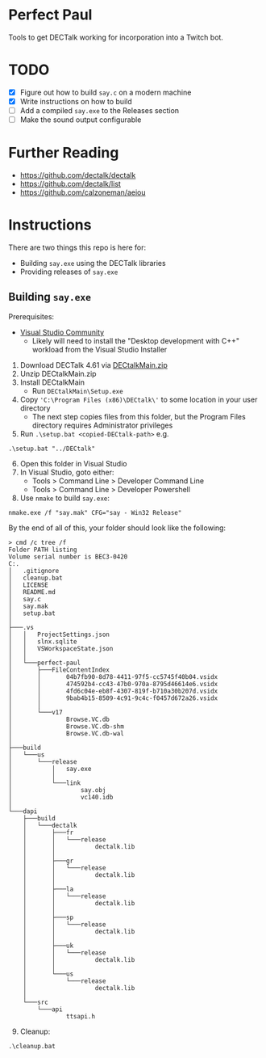 # Perfect Paul

Tools to get DECTalk working for incorporation into a Twitch bot.

# TODO

- [x] Figure out how to build `say.c` on a modern machine
- [x] Write instructions on how to build
- [ ] Add a compiled `say.exe` to the Releases section
- [ ] Make the sound output configurable

# Further Reading

- https://github.com/dectalk/dectalk
- https://github.com/dectalk/list
- https://github.com/calzoneman/aeiou

# Instructions

There are two things this repo is here for:

- Building `say.exe` using the DECTalk libraries
- Providing releases of `say.exe`

## Building `say.exe`

Prerequisites:
- [Visual Studio Community](https://visualstudio.microsoft.com/downloads/)
  - Likely will need to install the "Desktop development with C++" workload from the Visual Studio Installer

1. Download DECTalk 4.61 via [DECtalkMain.zip](http://theflameofhope.co/dectalkreader1/)
2. Unzip DECtalkMain.zip
3. Install DECtalkMain
   - Run `DECtalkMain\Setup.exe`
4. Copy `'C:\Program Files (x86)\DECtalk\'` to some location in your user directory
   - The next step copies files from this folder, but the Program Files directory requires Administrator privileges
5. Run `.\setup.bat <copied-DECtalk-path>` e.g.
```
.\setup.bat "../DECtalk"
```
6. Open this folder in Visual Studio
7. In Visual Studio, goto either: 
   - Tools > Command Line > Developer Command Line
   - Tools > Command Line > Developer Powershell
8. Use `nmake` to build `say.exe`:
```
nmake.exe /f "say.mak" CFG="say - Win32 Release"
```

By the end of all of this, your folder should look like the following:

```
> cmd /c tree /f
Folder PATH listing
Volume serial number is BEC3-0420
C:.
│   .gitignore
│   cleanup.bat
│   LICENSE
│   README.md
│   say.c
│   say.mak
│   setup.bat
│
├───.vs
│   │   ProjectSettings.json
│   │   slnx.sqlite
│   │   VSWorkspaceState.json
│   │
│   └───perfect-paul
│       ├───FileContentIndex
│       │       04b7fb90-8d78-4411-97f5-cc5745f40b04.vsidx
│       │       474592b4-cc43-47b0-970a-8795d46614e6.vsidx
│       │       4fd6c04e-eb8f-4307-819f-b710a30b207d.vsidx
│       │       9bab4b15-8509-4c91-9c4c-f0457d672a26.vsidx
│       │
│       └───v17
│               Browse.VC.db
│               Browse.VC.db-shm
│               Browse.VC.db-wal
│
├───build
│   └───us
│       └───release
│           │   say.exe
│           │
│           └───link
│                   say.obj
│                   vc140.idb
│
└───dapi
    ├───build
    │   └───dectalk
    │       ├───fr
    │       │   └───release
    │       │           dectalk.lib
    │       │
    │       ├───gr
    │       │   └───release
    │       │           dectalk.lib
    │       │
    │       ├───la
    │       │   └───release
    │       │           dectalk.lib
    │       │
    │       ├───sp
    │       │   └───release
    │       │           dectalk.lib
    │       │
    │       ├───uk
    │       │   └───release
    │       │           dectalk.lib
    │       │
    │       └───us
    │           └───release
    │                   dectalk.lib
    │
    └───src
        └───api
                ttsapi.h

```

9. Cleanup:
```
.\cleanup.bat
```
